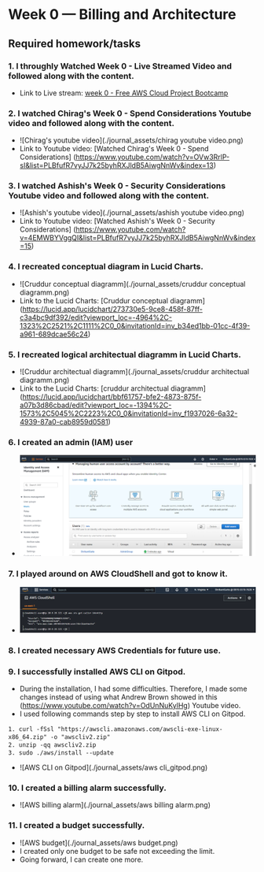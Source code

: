 # Week 0 — Billing and Architecture

## Required homework/tasks

### 1. I throughly Watched Week 0 - Live Streamed Video and followed along with the content.
- Link to Live stream: [week 0 - Free AWS Cloud Project Bootcamp](https://www.youtube.com/watch?v=SG8blanhAOg&list=PLBfufR7vyJJ7k25byhRXJldB5AiwgNnWv&index=12)

### 2. I watched Chirag's Week 0 - Spend Considerations Youtube video and followed along with the content.
- ![Chirag's youtube video](./journal_assets/chirag youtube video.png)
- Link to Youtube video: [Watched Chirag's Week 0 - Spend Considerations] (https://www.youtube.com/watch?v=OVw3RrlP-sI&list=PLBfufR7vyJJ7k25byhRXJldB5AiwgNnWv&index=13)

### 3. I watched Ashish's Week 0 - Security Considerations Youtube video and followed along with the content.
- ![Ashish's youtube video](./journal_assets/ashish youtube video.png)
- Link to Youtube video: [Watched Ashish's Week 0 - Security Considerations] (https://www.youtube.com/watch?v=4EMWBYVggQI&list=PLBfufR7vyJJ7k25byhRXJldB5AiwgNnWv&index=15)

### 4. I recreated conceptual diagram in Lucid Charts.
- ![Cruddur conceptual diagramm](./journal_assets/cruddur conceptual diagramm.png)
- Link to the Lucid Charts: [Cruddur conceptual diagramm] (https://lucid.app/lucidchart/273730e5-9ce8-458f-87ff-c3a4bc9df392/edit?viewport_loc=-4964%2C-1323%2C2521%2C1111%2C0_0&invitationId=inv_b34ed1bb-01cc-4f39-a961-689dcae56c24)

### 5. I recreated logical architectual diagramm in Lucid Charts.
- ![Cruddur architectual diagramm](./journal_assets/cruddur architectual  diagramm.png)
- Link to the Lucid Charts: [cruddur architectual diagramm] (https://lucid.app/lucidchart/bbf61757-bfe2-4873-875f-a07b3d86cbad/edit?viewport_loc=-1394%2C-1573%2C5045%2C2223%2C0_0&invitationId=inv_f1937026-6a32-4939-87a0-cab8959d0581)

### 6. I created an admin (IAM) user
- ![IAM admin user](./journal_assets/IAM_user_with_admin_rights.png)

### 7. I played around on AWS CloudShell and got to know it.
- ![AWS_CloudShell_console](./journal_assets/aws_CloudShell_console.png)

### 8. I created necessary AWS Credentials for future use.

### 9. I successfully installed AWS CLI on Gitpod.
- During the installation, I had some difficulties. Therefore, I made some changes instead of using what Andrew Brown showed in this (https://www.youtube.com/watch?v=OdUnNuKylHg)  Youtube video.
- I used following commands step by step to install AWS CLI on Gitpod.
```
1. curl -fSsl "https://awscli.amazonaws.com/awscli-exe-linux-x86_64.zip" -o "awscliv2.zip"
2. unzip -qq awscliv2.zip
3. sudo ./aws/install --update
```
- ![AWS CLI on Gitpod](./journal_assets/aws cli_gitpod.png)

### 10. I created a billing alarm successfully.
- ![AWS billing alarm](./journal_assets/aws billing alarm.png)

### 11. I created a budget successfully.
- ![AWS budget](./journal_assets/aws budget.png)
- I created only one budget to be safe not exceeding the limit.
- Going forward, I can create one more.